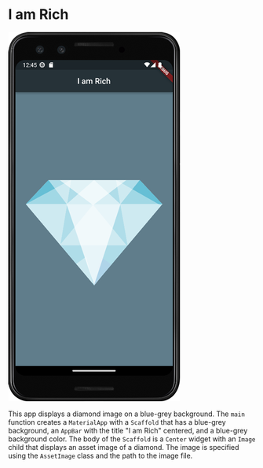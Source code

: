 # I am Rich

![I am Rich](https://github.com/julianasalafia/FlutterSession/blob/main/Screenshots_Projects/i_am_rich.png)

This app displays a diamond image on a blue-grey background. The `main` function creates a `MaterialApp` with a `Scaffold` that has a blue-grey background, an `AppBar` with the title "I am Rich" centered, and a blue-grey background color. The body of the `Scaffold` is a `Center` widget with an `Image` child that displays an asset image of a diamond. The image is specified using the `AssetImage` class and the path to the image file.

